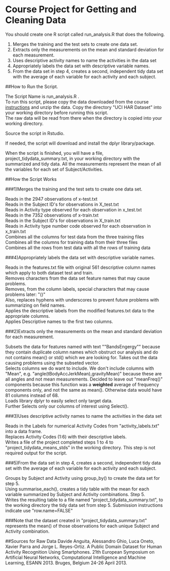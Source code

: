 # Course Project for Getting and Cleaning Data

You should create one R script called run_analysis.R that does the following. 

1.	Merges the training and the test sets to create one data set.
2.	Extracts only the measurements on the mean and standard deviation for each measurement. 
3.	Uses descriptive activity names to name the activities in the data set
4.	Appropriately labels the data set with descriptive variable names. 
5.	From the data set in step 4, creates a second, independent tidy data set with the average of each variable for each activity and each subject.


##How to Run the Script.

The Script Name is run_analysis.R .  
To run this script, please copy the data downloaded from the course [instructions](https://d396qusza40orc.cloudfront.net/getdata%2Fprojectfiles%2FUCI%20HAR%20Dataset.zip) and unzip the data.  Copy the directory "UCI HAR Dataset" into your working directory before running this script.  
The raw data will be read from there when the directory is copied into your working directory.

Source the script in Rstudio.

If needed, the script will download and install the dplyr library/package.

When the script is finished, you will have a file, project_tidydata_summary.txt, in your working directory with the summarized and tidy data.  All the measurements represent the mean of all the variables for each set of Subject/Activities.

##How the Script Works


###1)Merges the training and the test sets to create one data set.

Reads in the 2947 observations of x-test.txt 	
Reads in the Subject ID's for observations in X_test.txt  
Reads in Activity type observed for each observation in x_test.txt  
Reads in the 7352 observations of x-train.txt  
Reads in the Subject ID's for observations in X_train.txt		  
Reads in Activity type number code observed for each observation in x_train.txt  
Combines all the columns for test data from the three training files  
Combines all the columns for training data from their three files  
Combines all the rows from test data with all the rows of training data  

###4)Appropriately labels the data set with descriptive variable names.

Reads in the features.txt file with original 561 descriptive column names which apply to both dataset test and train.  
Removes characters from the data set feature names that may cause problems.  
Removes, from the column labels, special characters that may cause problems later: "()"  
Also, replaces hyphens with underscores to prevent future problems with summarizing on field names.  
Applies the descriptive labels from the modified features.txt data to the appropriate columns.  
Applies Descriptive names to the first two columns.  

###2)Extracts only the measurements on the mean and standard deviation for each measurement.  

Subsets the data for features named with text ""BandsEngergy"" because they contain duplicate column names which obstruct our analysis and do not contains mean() or std() which we are looking for.
Takes out the data causing problems using the subseted vector.  
Selects columns we do want to include. We don't include columns with "Mean", e.g. "angle(tBodyAccJerkMean),gravityMean)" because these are all angles and not mean measurements. Decided to leave out "meanFreq()" components because this function was a **weighted** average of frequency components only, and not the 
same as mean(). Otherwise data would have 81 columns instead of 68.  
Loads library dplyr to easily select only target data.  
Further Selects only our columns of interest using Select().  
  
					 
###3)Uses descriptive activity names to name the activities in the data set

Reads in the Labels for numerical Activity Codes from "activity_labels.txt" into a data frame.  
Replaces Activity Codes (1:6) with their descriptive labels.  
Writes a file of the project completed steps 1 to 4 to "project_tidydata_means_stds" in the working directory.  This step is not required output for the script.

###5)From the data set in step 4, creates a second, independent tidy data set with the average of each variable for each activity and each subject.

Groups by Subject and Activity using group_by() to create the data set for step 5.  
Using summarise_each(), creates a tidy table with the mean for each variable summarized by Subject and Activity combinations.  Step 5.  
Writes the resulting table to a file named "project_tidydata_summary.txt", to the working directory the tidy data set from step 5.  Submission instructions indicate use "row.name=FALSE"   


###Note that the dataset created in "project_tidydata_summary.txt" represents the mean() of those observations for each unique Subject and Activity combination.

##Sources for Raw Data
Davide Anguita, Alessandro Ghio, Luca Oneto, Xavier Parra and Jorge L. Reyes-Ortiz. A Public Domain Dataset for Human Activity Recognition Using Smartphones. 21th European Symposium on Artificial Neural Networks, Computational Intelligence and Machine Learning, ESANN 2013. Bruges, Belgium 24-26 April 2013.
 